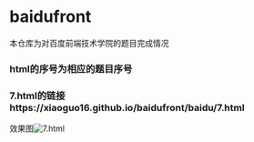 # baidufront
本仓库为对百度前端技术学院的题目完成情况
### html的序号为相应的题目序号
### 7.html的链接https://xiaoguo16.github.io/baidufront/baidu/7.html
效果图![7.html](https://github.com/xiaoguo16/baidufront/blob/master/baidu_7.html.png)

